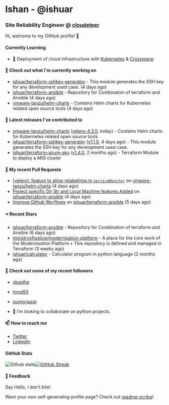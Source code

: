 # Ishan - @ishuar
### Site Reliability Engineer @ [cloudeteer](https://cloudeteer.de/)

Hi, welcome to my GitHub profile! 👋

#### Currently Learning
- 🌱 Deployment of cloud infrastructure with [Kubernetes](https://kubernetes.io/docs/concepts/overview/) & [Crossplane](https://www.crossplane.io/).

#### 👷 Check out what I'm currently working on

- [ishuar/terraform-sshkey-generator](https://github.com/ishuar/terraform-sshkey-generator) - This module generates the SSH key for any development used case.  (4 days ago)
- [ishuar/terraform-ansible](https://github.com/ishuar/terraform-ansible) - Repository for Combination of terraform and Ansible (4 days ago)
- [vmware-tanzu/helm-charts](https://github.com/vmware-tanzu/helm-charts) - Contains Helm charts for Kubernetes related open source tools (4 days ago)

#### 🔭 Latest releases I've contributed to

- [vmware-tanzu/helm-charts](https://github.com/vmware-tanzu/helm-charts) ([velero-4.3.0](https://github.com/vmware-tanzu/helm-charts/releases/tag/velero-4.3.0), today) - Contains Helm charts for Kubernetes related open source tools
- [ishuar/terraform-sshkey-generator](https://github.com/ishuar/terraform-sshkey-generator) ([v1.1.0](https://github.com/ishuar/terraform-sshkey-generator/releases/tag/v1.1.0), 4 days ago) - This module generates the SSH key for any development used case. 
- [ishuar/terraform-azure-aks](https://github.com/ishuar/terraform-azure-aks) ([v1.4.0](https://github.com/ishuar/terraform-azure-aks/releases/tag/v1.4.0), 2 months ago) - Terraform Module to deploy a AKS cluster

#### 🔨 My recent Pull Requests

- [[velero]: feature to allow relabelings in `serviceMonitor`](https://github.com/vmware-tanzu/helm-charts/pull/484) on [vmware-tanzu/helm-charts](https://github.com/vmware-tanzu/helm-charts) (4 days ago)
- [Project specific Dir Str and Local Machine features Added](https://github.com/ishuar/terraform-ansible/pull/4) on [ishuar/terraform-ansible](https://github.com/ishuar/terraform-ansible) (4 days ago)
- [Improve Github Worflows](https://github.com/ishuar/terraform-ansible/pull/3) on [ishuar/terraform-ansible](https://github.com/ishuar/terraform-ansible) (5 days ago)

#### ⭐ Recent Stars

- [ishuar/terraform-ansible](https://github.com/ishuar/terraform-ansible) - Repository for Combination of terraform and Ansible (6 days ago)
- [ministryofjustice/modernisation-platform](https://github.com/ministryofjustice/modernisation-platform) - A place for the core work of the Modernisation Platform • This repository is defined and managed in Terraform (3 weeks ago)
- [ishuar/calculator](https://github.com/ishuar/calculator) - Calculator program in python language (2 months ago)

#### 👯 Check out some of my recent followers

- [skuethe](https://github.com/skuethe)
- [himd93](https://github.com/himd93)
- [sunnynazar](https://github.com/sunnynazar)

- 👯 I’m looking to collaborate on python projects.

#### 📫 How to reach me
- [Twitter](https://twitter.com/ishuar_)
- [LinkedIn](https://www.linkedin.com/in/ishuar/)

#### GitHub Stats

![Github stats](https://github-readme-stats.vercel.app/api?username=ishuar&show_icons=true&count_private=true&theme=radical)[![GitHub Streak](https://streak-stats.demolab.com?user=ishuar&theme=radical&hide_border=true)](https://git.io/streak-stats)

#### 💬 Feedback

Say Hello, I don't bite!


Want your own self-generating profile page? Check out [readme-scribe](https://github.com/muesli/readme-scribe)!
